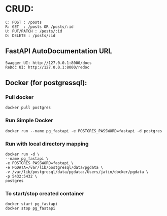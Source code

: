 # CRUD:
```
C: POST : /posts
R: GET  : /posts OR /posts/:id
U: PUT/PATCH : /posts/:id
D: DELETE : /posts/:id
```

## FastAPI AutoDocumentation URL
```
Swagger UI: http://127.0.0.1:8000/docs
ReDoc UI: http://127.0.0.1:8000/redoc
```

## Docker (for postgressql):

### Pull docker
```
docker pull postgres
```

### Run Simple Docker
```
docker run --name pg_fastapi -e POSTGRES_PASSWORD=fastapi -d postgres
```

### Run with local directory mapping
```
docker run -d \
--name pg_fastapi \
-e POSTGRES_PASSWORD=fastapi \
-e PGDATA=/var/lib/postgresql/data/pgdata \
-v /var/lib/postgresql/data/pgdata:/Users/jatin/docker/pgdata \
-p 5432:5432 \
postgres
```

### To start/stop created container
```
docker start pg_fastapi
docker stop pg_fastapi
```